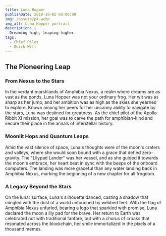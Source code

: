 ```yaml
---
title: Luna Hopper
publishDate: 2019-10-02 00:00:00
img: /assets/p4.webp
img_alt: Luna Hopper portrait
description: |
  Dreaming high, leaping higher.
tags:
  - Chief Pilot
  - Quick Witt
---
```


## The Pioneering Leap
### From Nexus to the Stars
In the verdant marshlands of Amphibia Nexus, a realm where dreams are as vast as the ponds, Luna Hopper was not your ordinary frog. Her wit was as sharp as her jump, and her ambition was as high as the skies she yearned to explore. Known among her peers for her uncanny ability to navigate by the stars, Luna was destined for greatness. As the chief pilot of the Apollo Ribbit XI mission, her goal was to carve the path for amphibian-kind and secure their place in the annals of interstellar history.

### Moonlit Hops and Quantum Leaps
Amid the vast silence of space, Luna's thoughts were of the moon's craters and valleys, where she would soon bound with a grace that defied zero-gravity. The "Lilypad Lander" was her vessel, and as she guided it towards the moon's embrace, her heart beat in sync with the beeps of the onboard computers. The landing was more graceful than any water landing back in Amphibia Nexus, marking the beginning of a new chapter for all frogdom.

### A Legacy Beyond the Stars
On the lunar surface, Luna's silhouette danced, casting a shadow that mingled with the dust of a world untouched by webbed feet. With the flag of Amphibia Nexus unfurled, bearing a logo that sparkled with promise, Luna declared the moon a lily pad for the brave. Her return to Earth was celebrated not with traditional fanfare, but with a chorus of croaks that resonated across the blockchain, her smile immortalized in the pixels of a thousand memes.
